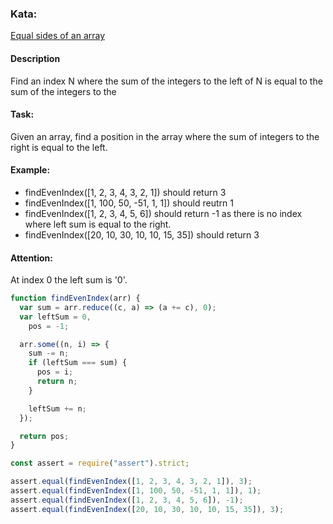### Kata:

[Equal sides of an array](https://www.codewars.com/kata/5679aa472b8f57fb8c000047/train/javascript)

#### Description

Find an index N where the sum of the integers to the left of N is equal to the sum of the integers to the

#### Task:

Given an array, find a position in the array where the sum of integers to the right is equal to the left.

#### Example:

- findEvenIndex([1, 2, 3, 4, 3, 2, 1]) should return 3
- findEvenIndex([1, 100, 50, -51, 1, 1]) should reutrn 1
- findEvenIndex([1, 2, 3, 4, 5, 6]) should return -1 as there is no index where left sum is equal to the right.
- findEvenIndex([20, 10, 30, 10, 10, 15, 35]) should return 3

#### Attention:

At index 0 the left sum is '0'.

```javascript
function findEvenIndex(arr) {
  var sum = arr.reduce((c, a) => (a += c), 0);
  var leftSum = 0,
    pos = -1;

  arr.some((n, i) => {
    sum -= n;
    if (leftSum === sum) {
      pos = i;
      return n;
    }

    leftSum += n;
  });

  return pos;
}

const assert = require("assert").strict;

assert.equal(findEvenIndex([1, 2, 3, 4, 3, 2, 1]), 3);
assert.equal(findEvenIndex([1, 100, 50, -51, 1, 1]), 1);
assert.equal(findEvenIndex([1, 2, 3, 4, 5, 6]), -1);
assert.equal(findEvenIndex([20, 10, 30, 10, 10, 15, 35]), 3);
```
